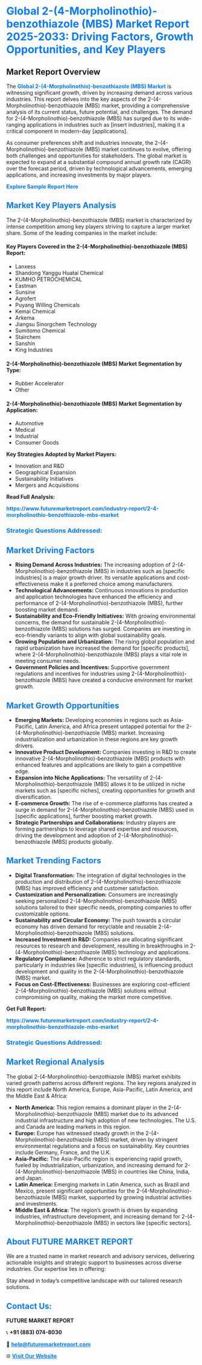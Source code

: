 <h1 style="color: #007BFF;">Global 2-(4-Morpholinothio)-benzothiazole (MBS) Market Report 2025-2033: Driving Factors, Growth Opportunities, and Key Players</h1>

<section id="overview">
<h2>Market Report Overview</h2>
<p>The <a href="https://www.futuremarketreport.com/industry-report/2-4-morpholinothio-benzothiazole-mbs-market" style="color: #007BFF; text-decoration: none;"><strong>Global 2-(4-Morpholinothio)-benzothiazole (MBS) Market</strong></a> is witnessing significant growth, driven by increasing demand across various industries. This report delves into the key aspects of the 2-(4-Morpholinothio)-benzothiazole (MBS) market, providing a comprehensive analysis of its current status, future potential, and challenges. The demand for 2-(4-Morpholinothio)-benzothiazole (MBS) has surged due to its wide-ranging applications in industries such as [insert industries], making it a critical component in modern-day [applications].</p>
<p>As consumer preferences shift and industries innovate, the 2-(4-Morpholinothio)-benzothiazole (MBS) market continues to evolve, offering both challenges and opportunities for stakeholders. The global market is expected to expand at a substantial compound annual growth rate (CAGR) over the forecast period, driven by technological advancements, emerging applications, and increasing investments by major players.</p>
</section>

<section id="overview">
<p><a href="https://www.futuremarketreport.com/request-sample/reportId=114686" style="color: #007BFF; text-decoration: none;"><strong>Explore Sample Report Here</strong></a></p>
</section>

<section id="key-players">
<h2 style="color: #007BFF;">Market Key Players Analysis</h2>
<p>The 2-(4-Morpholinothio)-benzothiazole (MBS) market is characterized by intense competition among key players striving to capture a larger market share. Some of the leading companies in the market include:</p>
<h4>Key Players Covered in the 2-(4-Morpholinothio)-benzothiazole (MBS) Report:</h4>
<ul><li>Lanxess</li><li>Shandong Yanggu Huatai Chemical</li><li>KUMHO PETROCHEMICAL</li><li>Eastman</li><li>Sunsine</li><li>Agrofert</li><li>Puyang Willing Chemicals</li><li>Kemai Chemical</li><li>Arkema</li><li>Jiangsu Sinorgchem Technology</li><li>Sumitomo Chemical</li><li>Stairchem</li><li>Sanshin</li><li>King Industries</li></ul>
<h4>2-(4-Morpholinothio)-benzothiazole (MBS) Market Segmentation by Type:</h4>
<ul><li>Rubber Accelerator</li><li>Other</li></ul>

<h4>2-(4-Morpholinothio)-benzothiazole (MBS) Market Segmentation by Application:</h4>
<ul><li>Automotive</li><li>Medical</li><li>Industrial</li><li>Consumer Goods</li></ul>
<p><strong>Key Strategies Adopted by Market Players:</strong></p>
<ul>
<li>Innovation and R&D</li>
<li>Geographical Expansion</li>
<li>Sustainability Initiatives</li>
<li>Mergers and Acquisitions</li>
</ul>
</section>

<section>
<p><strong>Read Full Analysis: </strong></p><a href="https://www.futuremarketreport.com/industry-report/2-4-morpholinothio-benzothiazole-mbs-market" style="color: #007BFF; text-decoration: none;"><strong>https://www.futuremarketreport.com/industry-report/2-4-morpholinothio-benzothiazole-mbs-market</strong></a>
<h3 style="color: #007BFF;">Strategic Questions Addressed:</h3>
</section>

<section id="driving-factors">
<h2 style="color: #007BFF;">Market Driving Factors</h2>
<ul>
<li><strong>Rising Demand Across Industries:</strong> The increasing adoption of 2-(4-Morpholinothio)-benzothiazole (MBS) in industries such as [specific industries] is a major growth driver. Its versatile applications and cost-effectiveness make it a preferred choice among manufacturers.</li>
<li><strong>Technological Advancements:</strong> Continuous innovations in production and application technologies have enhanced the efficiency and performance of 2-(4-Morpholinothio)-benzothiazole (MBS), further boosting market demand.</li>
<li><strong>Sustainability and Eco-Friendly Initiatives:</strong> With growing environmental concerns, the demand for sustainable 2-(4-Morpholinothio)-benzothiazole (MBS) solutions has surged. Companies are investing in eco-friendly variants to align with global sustainability goals.</li>
<li><strong>Growing Population and Urbanization:</strong> The rising global population and rapid urbanization have increased the demand for [specific products], where 2-(4-Morpholinothio)-benzothiazole (MBS) plays a vital role in meeting consumer needs.</li>
<li><strong>Government Policies and Incentives:</strong> Supportive government regulations and incentives for industries using 2-(4-Morpholinothio)-benzothiazole (MBS) have created a conducive environment for market growth.</li>
</ul>
</section>

<section id="growth-opportunities">
<h2 style="color: #007BFF;">Market Growth Opportunities</h2>
<ul>
<li><strong>Emerging Markets:</strong> Developing economies in regions such as Asia-Pacific, Latin America, and Africa present untapped potential for the 2-(4-Morpholinothio)-benzothiazole (MBS) market. Increasing industrialization and urbanization in these regions are key growth drivers.</li>
<li><strong>Innovative Product Development:</strong> Companies investing in R&D to create innovative 2-(4-Morpholinothio)-benzothiazole (MBS) products with enhanced features and applications are likely to gain a competitive edge.</li>
<li><strong>Expansion into Niche Applications:</strong> The versatility of 2-(4-Morpholinothio)-benzothiazole (MBS) allows it to be utilized in niche markets such as [specific niches], creating opportunities for growth and diversification.</li>
<li><strong>E-commerce Growth:</strong> The rise of e-commerce platforms has created a surge in demand for 2-(4-Morpholinothio)-benzothiazole (MBS) used in [specific applications], further boosting market growth.</li>
<li><strong>Strategic Partnerships and Collaborations:</strong> Industry players are forming partnerships to leverage shared expertise and resources, driving the development and adoption of 2-(4-Morpholinothio)-benzothiazole (MBS) products globally.</li>
</ul>
</section>

<section id="trending-factors">
<h2 style="color: #007BFF;">Market Trending Factors</h2>
<ul>
<li><strong>Digital Transformation:</strong> The integration of digital technologies in the production and distribution of 2-(4-Morpholinothio)-benzothiazole (MBS) has improved efficiency and customer satisfaction.</li>
<li><strong>Customization and Personalization:</strong> Consumers are increasingly seeking personalized 2-(4-Morpholinothio)-benzothiazole (MBS) solutions tailored to their specific needs, prompting companies to offer customizable options.</li>
<li><strong>Sustainability and Circular Economy:</strong> The push towards a circular economy has driven demand for recyclable and reusable 2-(4-Morpholinothio)-benzothiazole (MBS) solutions.</li>
<li><strong>Increased Investment in R&D:</strong> Companies are allocating significant resources to research and development, resulting in breakthroughs in 2-(4-Morpholinothio)-benzothiazole (MBS) technology and applications.</li>
<li><strong>Regulatory Compliance:</strong> Adherence to strict regulatory standards, particularly in industries like [specific industries], is influencing product development and quality in the 2-(4-Morpholinothio)-benzothiazole (MBS) market.</li>
<li><strong>Focus on Cost-Effectiveness:</strong> Businesses are exploring cost-efficient 2-(4-Morpholinothio)-benzothiazole (MBS) solutions without compromising on quality, making the market more competitive.</li>
</ul>
</section>

<section>
<p><strong>Get Full Report: </strong></p><a href="https://www.futuremarketreport.com/industry-report/2-4-morpholinothio-benzothiazole-mbs-market" style="color: #007BFF; text-decoration: none;"><strong>https://www.futuremarketreport.com/industry-report/2-4-morpholinothio-benzothiazole-mbs-market</strong></a>
<h3 style="color: #007BFF;">Strategic Questions Addressed:</h3>
</section>


<section id="regional-analysis">
<h2 style="color: #007BFF;">Market Regional Analysis</h2>
<p>The global 2-(4-Morpholinothio)-benzothiazole (MBS) market exhibits varied growth patterns across different regions. The key regions analyzed in this report include North America, Europe, Asia-Pacific, Latin America, and the Middle East & Africa:</p>
<ul>
<li><strong>North America:</strong> This region remains a dominant player in the 2-(4-Morpholinothio)-benzothiazole (MBS) market due to its advanced industrial infrastructure and high adoption of new technologies. The U.S. and Canada are leading markets in this region.</li>
<li><strong>Europe:</strong> Europe has witnessed steady growth in the 2-(4-Morpholinothio)-benzothiazole (MBS) market, driven by stringent environmental regulations and a focus on sustainability. Key countries include Germany, France, and the U.K.</li>
<li><strong>Asia-Pacific:</strong> The Asia-Pacific region is experiencing rapid growth, fueled by industrialization, urbanization, and increasing demand for 2-(4-Morpholinothio)-benzothiazole (MBS) in countries like China, India, and Japan.</li>
<li><strong>Latin America:</strong> Emerging markets in Latin America, such as Brazil and Mexico, present significant opportunities for the 2-(4-Morpholinothio)-benzothiazole (MBS) market, supported by growing industrial activities and investments.</li>
<li><strong>Middle East & Africa:</strong> The region’s growth is driven by expanding industries, infrastructure development, and increasing demand for 2-(4-Morpholinothio)-benzothiazole (MBS) in sectors like [specific sectors].</li>
</ul>
</section>

<footer>
<h2 style="color: #007BFF;">About FUTURE MARKET REPORT</h2>
<p>We are a trusted name in market research and advisory services, delivering actionable insights and strategic support to businesses across diverse industries. Our expertise lies in offering:</p>

<p>Stay ahead in today’s competitive landscape with our tailored research solutions.</p>

<h2 style="color: #007BFF;">Contact Us:</h2>
<p><strong>FUTURE MARKET REPORT</strong></p>
<p>📞 <strong>+91 (883) 074-8030</strong></p>
<p>📧 <strong><a href="mailto:help@futuremarketreport.com" style="color: #007BFF;">help@futuremarketreport.com</a></strong></p>
<p>🌐 <strong><a href="https://www.futuremarketreport.com/" style="color: #007BFF;">Visit Our Website</a></strong></p>
</footer>